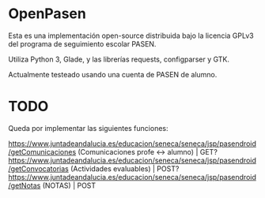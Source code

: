# OpenPasen

Esta es una implementación open-source distribuida bajo la licencia GPLv3 del programa de seguimiento escolar PASEN.

Utiliza Python 3, Glade, y las librerías requests, configparser y GTK.

Actualmente testeado usando una cuenta de PASEN de alumno.

# TODO

Queda por implementar las siguientes funciones:

https://www.juntadeandalucia.es/educacion/seneca/seneca/jsp/pasendroid/getComunicaciones (Comunicaciones profe <-> alumno) | GET?
https://www.juntadeandalucia.es/educacion/seneca/seneca/jsp/pasendroid/getConvocatorias (Actividades evaluables) | POST?
https://www.juntadeandalucia.es/educacion/seneca/seneca/jsp/pasendroid/getNotas (NOTAS) | POST